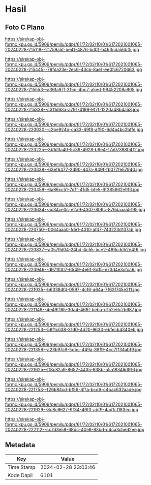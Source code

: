 # Hasil

## Foto C Plano

https://sirekap-obj-formc.kpu.go.id/5909/pemilu/pdpr/61/72/02/10/01/6172021001065-20240228-215118--21759a5f-be41-4876-bd01-b463cda56bf5.jpg

https://sirekap-obj-formc.kpu.go.id/5909/pemilu/pdpr/61/72/02/10/01/6172021001065-20240228-215445--79fda23e-2ec6-43cb-8ae1-ee0fc6720663.jpg

https://sirekap-obj-formc.kpu.go.id/5909/pemilu/pdpr/61/72/02/10/01/6172021001065-20240228-215553--a36fa97f-215d-4bc7-a5ed-99452208a805.jpg

https://sirekap-obj-formc.kpu.go.id/5909/pemilu/pdpr/61/72/02/10/01/6172021001065-20240228-215838--c311d63a-a791-4199-9f7f-1220a48b4a58.jpg

https://sirekap-obj-formc.kpu.go.id/5909/pemilu/pdpr/61/72/02/10/01/6172021001065-20240228-220030--c2be924b-ca33-49f8-af90-6d4a4bc2bffe.jpg

https://sirekap-obj-formc.kpu.go.id/5909/pemilu/pdpr/61/72/02/10/01/6172021001065-20240228-220225--3b1d3a40-5c39-4928-b9e4-17a0738804f2.jpg

https://sirekap-obj-formc.kpu.go.id/5909/pemilu/pdpr/61/72/02/10/01/6172021001065-20240228-220338--63ef6477-2d90-447a-849f-fb077fe57940.jpg

https://sirekap-obj-formc.kpu.go.id/5909/pemilu/pdpr/61/72/02/10/01/6172021001065-20240228-220458--6a86ccb1-7d1f-41d5-bfe5-6f385662e9f3.jpg

https://sirekap-obj-formc.kpu.go.id/5909/pemilu/pdpr/61/72/02/10/01/6172021001065-20240228-220634--ac34ce0c-e2a9-4307-809c-876daaa55195.jpg

https://sirekap-obj-formc.kpu.go.id/5909/pemilu/pdpr/61/72/02/10/01/6172021001065-20240228-220750--0064aaa0-fde1-4310-af47-743223d137ab.jpg

https://sirekap-obj-formc.kpu.go.id/5909/pemilu/pdpr/61/72/02/10/01/6172021001065-20240228-220837--a0579d04-24bd-4c55-bce2-486cdd52e4f6.jpg

https://sirekap-obj-formc.kpu.go.id/5909/pemilu/pdpr/61/72/02/10/01/6172021001065-20240228-220946--d971f007-6549-4e6f-8d15-e73d4e3cfca6.jpg

https://sirekap-obj-formc.kpu.go.id/5909/pemilu/pdpr/61/72/02/10/01/6172021001065-20240228-221035--b6338df4-0597-4cf6-a64a-7f63f745e2f1.jpg

https://sirekap-obj-formc.kpu.go.id/5909/pemilu/pdpr/61/72/02/10/01/6172021001065-20240228-221149--4e49f165-30a4-469f-beba-d152e6c2b687.jpg

https://sirekap-obj-formc.kpu.go.id/5909/pemilu/pdpr/61/72/02/10/01/6172021001065-20240228-221253--58f1c638-31d0-4d20-9630-ebfecb4340eb.jpg

https://sirekap-obj-formc.kpu.go.id/5909/pemilu/pdpr/61/72/02/10/01/6172021001065-20240228-221356--a23b97a9-5dbc-449a-88f9-4cc7f134abf9.jpg

https://sirekap-obj-formc.kpu.go.id/5909/pemilu/pdpr/61/72/02/10/01/6172021001065-20240228-221625--ff8c82a9-8652-4435-938b-55a18346d916.jpg

https://sirekap-obj-formc.kpu.go.id/5909/pemilu/pdpr/61/72/02/10/01/6172021001065-20240228-221753--f26b84cd-bf59-4f1a-bcd6-c4bac632aade.jpg

https://sirekap-obj-formc.kpu.go.id/5909/pemilu/pdpr/61/72/02/10/01/6172021001065-20240228-221929--8c8c6627-9f34-46f0-abf9-4ad1cf18ffed.jpg

https://sirekap-obj-formc.kpu.go.id/5909/pemilu/pdpr/61/72/02/10/01/6172021001065-20240228-222112--cc7d3e58-68dc-40e9-83bd-c4ca3cbed2ee.jpg


## Metadata

| Key        | Value               |
| ---------- | ------------------- |
| Time Stamp | 2024-02-28 23:03:46 |
| Kode Dapil | 6101                |



